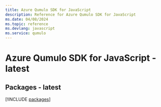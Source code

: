 ```yaml
---
title: Azure Qumulo SDK for JavaScript
description: Reference for Azure Qumulo SDK for JavaScript
ms.date: 04/08/2024
ms.topic: reference
ms.devlang: javascript
ms.service: qumulo
---
```

# Azure Qumulo SDK for JavaScript - latest
## Packages - latest
[!INCLUDE [packages](qumulo-index.md)]
